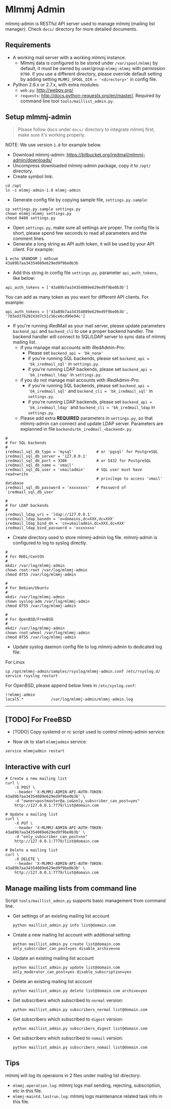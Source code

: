 # Mlmmj Admin

mlmmj-admin is RESTful API server used to manage mlmmj (mailing list manager).
Check `docs/` directory for more detailed documents.

## Requirements

* A working mail server with a working mlmmj instance.
    * Mlmmj data is configured to be stored under `/var/spool/mlmmj` by
      default, it must be owned by user/group `mlmmj:mlmmj` with permission
      `0700`. if you use a different directory, please override default setting
      by adding setting `MLMMJ_SPOOL_DIR = '<directory>'` in config file.
* Python 2.6.x or 2.7.x, with extra modules:
    * `web.py`: <http://webpy.org/>
    * `requests`: <http://docs.python-requests.org/en/master/>. Required by
      command line tool `tools/maillist_admin.py`.

## Setup mlmmj-admin

> Please follow docs under `docs/` directory to integrate mlmmj first, make
> sure it's working properly.

NOTE: We use version `1.0` for example below.

* Download mlmmj-admin: <https://bitbucket.org/iredmail/mlmmj-admin/downloads/>
* Uncompress downloaded mlmmj-admin package, copy it to `/opt/` directory.
* Create symbol link:

```
cd /opt
ln -s mlmmj-admin-1.0 mlmmj-admin
```

* Generate config file by copying sample file, `settings.py.sample`:

```
cp settings.py.sample settings.py
chown mlmmj:mlmmj settings.py
chmod 0400 settings.py
```

* Open `settings.py`, make sure all settings are proper. The config file is
  short, please spend few seconds to read all parameters and the comment lines.
* Generate a long string as API auth token, it will be used by your API client.
  For example:

```
$ echo $RANDOM | md5sum
43a89b7aa34354089e629ed9f9be0b3b
```

* Add this string in config file `settings.py`, parameter `api_auth_tokens`,
  like below:

```
api_auth_tokens = ['43a89b7aa34354089e629ed9f9be0b3b']
```

You can add as many token as you want for different API clients. For example:

```
api_auth_tokens = ['43a89b7aa34354089e629ed9f9be0b3b', '703ed37b20243d7c51c56ce6cd90e94c']
```

* If you're running iRedMail as your mail server, please update parameters
  `backend_api` and `backend_cli` to use a proper backend handler. The backend
  handler will connect to SQL/LDAP server to sync data of mlmmj mailing list.
    * if you manage mail accounts with iRedAdmin-Pro:
        * Please set `backend_api = 'bk_none'`
        * if you're running SQL backends, please set
          `backend_api = 'bk_iredmail_sql'` in `settings.py`.
        * if you're running LDAP backends, please set
          `backend_api = 'bk_iredmail_ldap'` in `settings.py`.
    * if you do not manage mail accounts with iRedAdmin-Pro:
        * if you're running SQL backends, please set
          `backend_api = 'bk_iredmail_sql'` and
          `backend_cli = 'bk_iredmail_sql'` in `settings.py`.
        * if you're running LDAP backends, please set
          `backend_api = 'bk_iredmail_ldap'` and
          `backend_cli = 'bk_iredmail_ldap` in `settings.py`.
    * Please add extra __REQUIRED__ parameters in `settings.py`, so that
      mlmmj-admin can connect and update LDAP server. Parameters are explanned
      in file `backends/bk_iredmail_<backend>.py`.

```
#
# For SQL backends
#
iredmail_sql_db_type = 'mysql'          # or 'pgsql' for PostgreSQL
iredmail_sql_db_server = '127.0.0.1'
iredmail_sql_db_port = 3306             # or 5432 for PostgreSQL
iredmail_sql_db_name = 'vmail'
iredmail_sql_db_user = 'vmailadmin'     # SQL user must have read+write
                                        # privilege to access 'vmail' database
iredmail_sql_db_password = 'xxxxxxxx'   # Password of `iredmail_sql_db_user`

#
# For LDAP backends
#
iredmail_ldap_uri = 'ldap://127.0.0.1'
iredmail_ldap_basedn = 'o=domains,dc=XXX,dc=XXX'
iredmail_ldap_bind_dn = 'cn=vmailadmin,dc=XXX,dc=XXX'
iredmail_ldap_bind_password = 'xxxxxxxx'
```

* Create directory used to store mlmmj-admin log file. mlmmj-admin is
  configured to log to syslog directly.

```
#
# For RHEL/CentOS
#
mkdir /var/log/mlmmj-admin
chown root:root /var/log/mlmmj-admin
chmod 0755 /var/log/mlmmj-admin

#
# For Debian/Ubuntu
#
mkdir /var/log/mlmmj-admin
chown syslog:adm /var/log/mlmmj-admin
chmod 0755 /var/log/mlmmj-admin

#
# For OpenBSD/FreeBSD
#
mkdir /var/log/mlmmj-admin
chown root:wheel /var/log/mlmmj-admin
chmod 0755 /var/log/mlmmj-admin
```

* Update syslog daemon config file to log mlmmj-admin to dedicated log file:

For Linux
```
cp /opt/mlmmj-admin/samples/rsyslog/mlmmj-admin.conf /etc/rsyslog.d/
service rsyslog restart
```

For OpenBSD, please append below lines in `/etc/syslog.conf`:

```
!!mlmmj-admin
local5.*            /var/log/mlmmj-admin/mlmmj-admin.log
```

---
[TODO] For FreeBSD
---

* [TODO] Copy systemd or rc script used to control mlmmj-admin service:

* Now ok to start `mlmmjadmin` service:

```
service mlmmjadmin restart
```

## Interactive with curl

```
# Create a new mailing list
curl \
    -X POST \
    --header 'X-MLMMJ-ADMIN-API-AUTH-TOKEN: 43a89b7aa34354089e629ed9f9be0b3b' \
    -d "owner=postmaster@a.io&only_subscriber_can_post=yes"
    http://127.0.0.1:7779/list@domain.com

# Update a mailing list
curl \
    -X PUT \
    --header 'X-MLMMJ-ADMIN-API-AUTH-TOKEN: 43a89b7aa34354089e629ed9f9be0b3b' \
    -d "only_subscriber_can_post=no"
    http://127.0.0.1:7779/list@domain.com

# Delete a mailing list
curl \
    -X DELETE \
    --header 'X-MLMMJ-ADMIN-API-AUTH-TOKEN: 43a89b7aa34354089e629ed9f9be0b3b' \
    http://127.0.0.1:7779/list@domain.com
```

## Manage mailing lists from command line

Script `tools/maillist_admin.py` supports basic management from command line.

* Get settings of an existing mailing list account

    ```python maillist_admin.py info list@domain.com```

* Create a new mailing list account with additional setting:

    ```python maillist_admin.py create list@domain.com only_subscriber_can_post=yes disable_archive=no```

* Update an existing mailing list account

    ```python maillist_admin.py update list@domain.com only_moderator_can_post=yes disable_subscription=yes```

* Delete an existing mailing list account

    ```python maillist_admin.py delete list@domain.com archive=yes```

* Get subscribers which subscribed to `normal` version:

    ```python maillist_admin.py subscribers_normal list@domain.com```

* Get subscribers which subscribed to `digest` version:

    ```python maillist_admin.py subscribers_digest list@domain.com```

* Get subscribers which subscribed to `nomail` version:

    ```python maillist_admin.py subscribers_nomail list@domain.com```

## Tips

mlmmj will log its operaions in 2 files under mailing list directory:

* `mlmmj.operation.log`: mlmmj logs mail sending, rejecting, subscription, etc
  in this file.
* `mlmmj-maintd.lastrun.log`: mlmmj logs maintenance related task info in this file.
